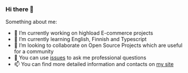 ### Hi there 👋

Something about me:

- 🔭 I’m currently working on highload E-commerce projects
- 🌱 I’m currently learning English, Finnish and Typescript
- 👯 I’m looking to collaborate on Open Source Projects which are useful for a community
- 💬 You can use [issues](https://github.com/render1980/render1980/issues) to ask me professional questions
- 📫 You can find more detailed information and contacts on [my site](https://render1980.github.io)
